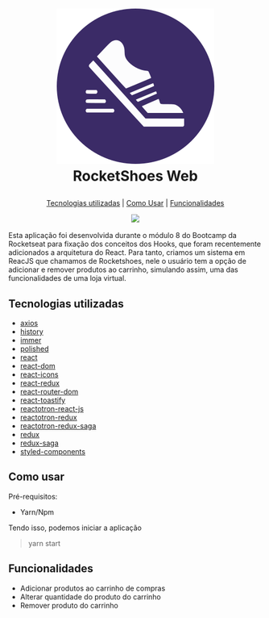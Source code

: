<h1 align="center">

![](src/assets/images/logo.png)
<br />
RocketShoes Web

</h1>

<p align="center">
  <a href="#tecnologias-utilizadas">Tecnologias utilizadas</a> |
  <a href="#como-usar">Como Usar</a> |
  <a href="#funcionalidades">Funcionalidades</a>
</p>

<div align="center">

![](src/assets/example.gif)

</div>

Esta aplicação foi desenvolvida durante o módulo 8 do Bootcamp da Rocketseat para fixação dos conceitos dos Hooks, que foram recentemente adicionados a arquitetura do React.
Para tanto, criamos um sistema em ReacJS que chamamos de Rocketshoes, nele o usuário tem a opção de adicionar e remover produtos ao carrinho, simulando assim, uma das funcionalidades de uma loja virtual.

## Tecnologias utilizadas

- [axios](https://github.com/axios/axios)
- [history](https://github.com/ReactTraining/history)
- [immer](https://github.com/immerjs/immer)
- [polished](https://github.com/styled-components/polished)
- [react](https://github.com/facebook/react)
- [react-dom](https://github.com/facebook/react/tree/master/packages/react-dom)
- [react-icons](https://github.com/react-icons/react-icons)
- [react-redux](https://github.com/reduxjs/react-redux)
- [react-router-dom](https://github.com/ReactTraining/react-router/tree/master/packages/react-router-dom)
- [react-toastify](https://github.com/fkhadra/react-toastify)
- [reactotron-react-js](https://github.com/infinitered/reactotron-react-js)
- [reactotron-redux](https://github.com/infinitered/reactotron-redux)
- [reactotron-redux-saga](https://github.com/infinitered/reactotron-redux-saga)
- [redux](https://github.com/reduxjs/redux)
- [redux-saga](https://github.com/redux-saga/redux-saga)
- [styled-components](https://github.com/styled-components/styled-components)

## Como usar

Pré-requisitos:

- Yarn/Npm

Tendo isso, podemos iniciar a aplicação

> yarn start

## Funcionalidades

- Adicionar produtos ao carrinho de compras
- Alterar quantidade do produto do carrinho
- Remover produto do carrinho
